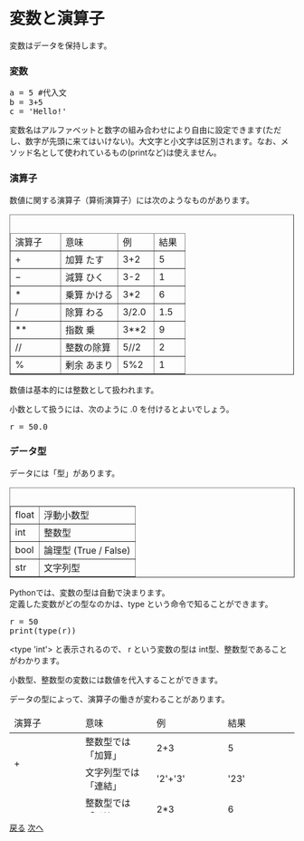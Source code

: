 # 変数と演算子

<p>変数はデータを保持します。</p>
<h3>変数</h3>
<pre class="brush: python; gutter: false">a = 5 #代入文
b = 3+5
c = &#039;Hello!&#039;</pre>
<p>変数名はアルファベットと数字の組み合わせにより自由に設定できます(ただし、数字が先頭に来てはいけない)。大文字と小文字は区別されます。なお、メソッド名として使われているもの(printなど)は使えません。</p>
<h3>演算子</h3>
<p>数値に関する演算子（算術演算子）には次のようなものがあります。</p>
<table style="width: 99.8413%;" border="1"><caption> </caption>
<thead>
<tr>
<td style="width: 28.6169%;">演算子</td>
<td style="width: 32.7504%;">意味</td>
<td style="width: 20.6677%;">例</td>
<td style="width: 17.806%;">結果</td>
</tr>
</thead>
<tbody>
<tr>
<td style="width: 28.6169%;">+</td>
<td style="width: 32.7504%;">加算 たす</td>
<td style="width: 20.6677%;">3+2</td>
<td style="width: 17.806%;">5</td>
</tr>
<tr>
<td style="width: 28.6169%;">−</td>
<td style="width: 32.7504%;">減算 ひく</td>
<td style="width: 20.6677%;">3-2</td>
<td style="width: 17.806%;">1</td>
</tr>
<tr>
<td style="width: 28.6169%;">*</td>
<td style="width: 32.7504%;">乗算 かける</td>
<td style="width: 20.6677%;">3*2</td>
<td style="width: 17.806%;">6</td>
</tr>
<tr>
<td style="width: 28.6169%;">/</td>
<td style="width: 32.7504%;">除算 わる</td>
<td style="width: 20.6677%;">3/2.0</td>
<td style="width: 17.806%;">1.5</td>
</tr>
<tr>
<td style="width: 28.6169%;">**</td>
<td style="width: 32.7504%;">指数 乗</td>
<td style="width: 20.6677%;">3**2</td>
<td style="width: 17.806%;">9</td>
</tr>
<tr>
<td style="width: 28.6169%;">//</td>
<td style="width: 32.7504%;">整数の除算</td>
<td style="width: 20.6677%;">5//2</td>
<td style="width: 17.806%;">2</td>
</tr>
<tr>
<td style="width: 28.6169%;">%</td>
<td style="width: 32.7504%;">剰余 あまり</td>
<td style="width: 20.6677%;">5%2</td>
<td style="width: 17.806%;">1</td>
</tr>
</tbody>
</table>
<p>数値は基本的には整数として扱われます。</p>
<p>小数として扱うには、次のように .0 を付けるとよいでしょう。</p>
<pre class="brush: processing; gutter: true">r = 50.0</pre>
<h3>データ型</h3>
<p>データには「型」があります。</p>
<table border="1"><caption> </caption>
<tbody>
<tr>
<td>float</td>
<td>浮動小数型</td>
</tr>
<tr>
<td>int</td>
<td>整数型</td>
</tr>
<tr>
<td>bool</td>
<td>論理型 (True / False)</td>
</tr>
<tr>
<td>str</td>
<td>文字列型</td>
</tr>
</tbody>
</table>
<p>Pythonでは、変数の型は自動で決まります。<br />定義した変数がどの型なのかは、type という命令で知ることができます。</p>
<pre class="brush: processing; gutter: true">r = 50
print(type(r))</pre>
<p>&lt;type 'int'&gt; と表示されるので、 r という変数の型は int型、整数型であることがわかります。</p>
<p>小数型、整数型の変数には数値を代入することができます。</p>
<p>データの型によって、演算子の働きが変わることがあります。</p>
<table style="border-collapse: collapse; width: 100%; height: 175px;">
<thead>
<tr style="height: 35px;">
<td style="width: 25%; height: 35px;">演算子</td>
<td style="width: 25%; height: 35px;">意味</td>
<td style="width: 25%; height: 35px;">例</td>
<td style="width: 25%; height: 35px;">結果</td>
</tr>
</thead>
<tbody>
<tr style="height: 35px;">
<td style="width: 25%; height: 70px;" rowspan="2">+</td>
<td style="width: 25%; height: 35px;">整数型では「加算」</td>
<td style="width: 25%; height: 35px;">2+3</td>
<td style="width: 25%; height: 35px;">5</td>
</tr>
<tr style="height: 35px;">
<td style="width: 25%; height: 35px;">文字列型では「連結」</td>
<td style="width: 25%; height: 35px;">'2'+'3'</td>
<td style="width: 25%; height: 35px;">'23'</td>
</tr>
<tr style="height: 35px;">
<td style="width: 25%; height: 70px;" rowspan="2">*</td>
<td style="width: 25%; height: 35px;">整数型では「乗算」</td>
<td style="width: 25%; height: 35px;">2*3</td>
<td style="width: 25%; height: 35px;">6</td>
</tr>
<tr style="height: 35px;">
<td style="width: 25%; height: 35px;">文字列型では「繰り返し」</td>
<td style="width: 25%; height: 35px;">'2'*3</td>
<td style="width: 25%; height: 35px;">'222'</td>
</tr>
</tbody>
</table>

[戻る](./README.md) [次へ](list.md)

